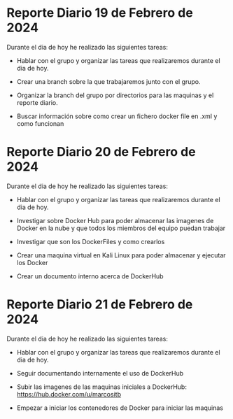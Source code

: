 # Reporte Diario 19 de Febrero de 2024

Durante el dia de hoy he realizado las siguientes tareas:

- Hablar con el grupo y organizar las tareas que realizaremos durante el dia de hoy.

- Crear una branch sobre la que trabajaremos junto con el grupo.

- Organizar la branch del grupo por directorios para las maquinas y el reporte diario.

- Buscar información sobre como crear un fichero docker file en .xml y como funcionan

# Reporte Diario 20 de Febrero de 2024

Durante el dia de hoy he realizado las siguientes tareas:

- Hablar con el grupo y organizar las tareas que realizaremos durante el dia de hoy.

- Investigar sobre Docker Hub para poder almacenar las imagenes de Docker en la nube y que todos los miembros del equipo puedan trabajar

- Investigar que son los DockerFiles y como crearlos

- Crear una maquina virtual en Kali Linux para poder almacenar y ejecutar los Docker

- Crear un documento interno acerca de DockerHub

# Reporte Diario 21 de Febrero de 2024

Durante el dia de hoy he realizado las siguientes tareas:

- Hablar con el grupo y organizar las tareas que realizaremos durante el dia de hoy.

- Seguir documentando internamente el uso de DockerHub

- Subir las imagenes de las maquinas iniciales a DockerHub: https://hub.docker.com/u/marcositb

- Empezar a iniciar los contenedores de Docker para iniciar las maquinas
